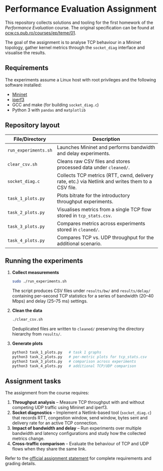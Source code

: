 # Performance Evaluation Assignment

This repository collects solutions and tooling for the first homework of the *Performance Evaluation* course. The original specification can be found at [ocw.cs.pub.ro/courses/ep/teme/01](https://ocw.cs.pub.ro/courses/ep/teme/01).

The goal of the assignment is to analyse TCP behaviour in a Mininet topology, gather kernel metrics through the `socket_diag` interface and visualise the results.

## Requirements

The experiments assume a Linux host with root privileges and the following software installed:

- [Mininet](https://github.com/mininet/mininet)
- [iperf3](https://iperf.fr/)
- GCC and make (for building `socket_diag.c`)
- Python 3 with `pandas` and `matplotlib`

## Repository layout

| File/Directory       | Description |
|----------------------|-------------|
| `run_experiments.sh` | Launches Mininet and performs bandwidth and delay experiments.
| `clear_csv.sh`       | Cleans raw CSV files and stores processed data under `cleaned/`.
| `socket_diag.c`      | Collects TCP metrics (RTT, cwnd, delivery rate, etc.) via Netlink and writes them to a CSV file.
| `task_1_plots.py`    | Plots bitrate for the introductory throughput experiments.
| `task_2_plots.py`    | Visualises metrics from a single TCP flow stored in `tcp_stats.csv`.
| `task_3_plots.py`    | Compares metrics across experiments stored in `cleaned/`.
| `task_4_plots.py`    | Compares TCP vs. UDP throughput for the additional scenario.

## Running the experiments

1. **Collect measurements**

   ```bash
   sudo ./run_experiments.sh
   ```

   The script produces CSV files under `results/bw/` and `results/delay/` containing per–second TCP statistics for a series of bandwidth (20–40 Mbps) and delay (25–75 ms) settings.

2. **Clean the data**

   ```bash
   ./clear_csv.sh
   ```

   Deduplicated files are written to `cleaned/` preserving the directory hierarchy from `results/`.

3. **Generate plots**

   ```bash
   python3 task_1_plots.py   # task 1 graphs
   python3 task_2_plots.py   # per-metric plots for tcp_stats.csv
   python3 task_3_plots.py   # comparison across experiments
   python3 task_4_plots.py   # additional TCP/UDP comparison
   ```

## Assignment tasks

The assignment from the course requires:

1. **Throughput analysis** – Measure TCP throughput with and without competing UDP traffic using Mininet and iperf3.
2. **Socket diagnostics** – Implement a Netlink-based tool (`socket_diag.c`) that records RTT, congestion window, send window, bytes sent and delivery rate for an active TCP connection.
3. **Impact of bandwidth and delay** – Run experiments over multiple bandwidth and latency configurations and study how the collected metrics change.
4. **Cross-traffic comparison** – Evaluate the behaviour of TCP and UDP flows when they share the same link.

Refer to the [official assignment statement](https://ocw.cs.pub.ro/courses/ep/teme/01) for complete requirements and grading details.

